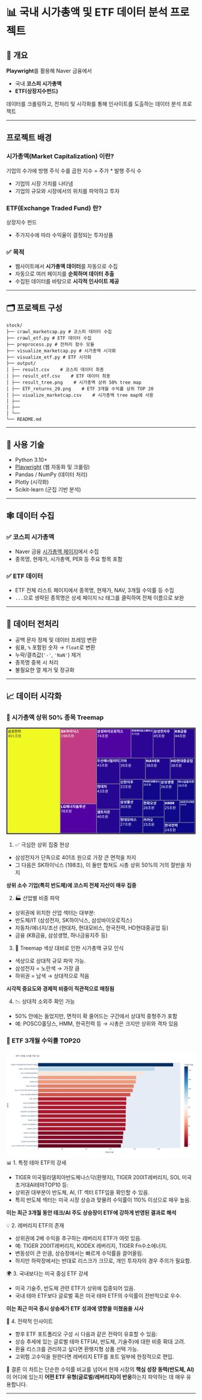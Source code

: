 # 📊 국내 시가총액 및 ETF 데이터 분석 프로젝트

## 🧾 개요
**Playwright**를 활용해 Naver 금융에서  
- 국내 **코스피 시가총액**
- **ETF(상장지수펀드)**
  
데이터를 크롤링하고, 전처리 및 시각화를 통해 인사이트를 도출하는 데이터 분석 프로젝트


---

## 프로젝트 배경

### 시가총액(Market Capitalization) 이란?
기업의 수가에 방행 주식 수를 곱한 지수 = 주가 * 발행 주식 수
 - 기업의 시장 가치를 나타냄
 - 기업의 규모와 시장에서의 위치를 파악하고 투자

### ETF(Exchange Traded Fund) 란?
상장지수 펀드
- 주가지수에 따라 수익율이 결정되는 투자상품

### ✅ 목적
- 웹사이트에서 **시가총액 데이터**를 자동으로 수집
- 자동으로 여러 페이지를 **순회하며 데이터 추출**
- 수집된 데이터를 바탕으로 **시각적 인사이트 제공**


---

## 🗂️ 프로젝트 구성

```
stock/
├── crawl_marketcap.py # 코스피 데이터 수집
├── crawl_etf.py # ETF 데이터 수집
├── preprocess.py # 전처리 함수 모듈
├── visualize_marketcap.py # 시가총액 시각화
├── visualize_etf.py # ETF 시각화
├── output/
│ ├── result.csv    # 코스피 데이터 최종
│ ├── result_etf.csv    # ETF 데이터 최종
│ ├── result_tree.png    # 시가총액 상위 50% tree map
│ ├── ETF_returns_20.png    # ETF 3개월 수익률 상위 TOP 20
│ ├── viualize_marketcap.csv    # 시가총액 tree map에 사용
│ ├──
│ ├── 
│ └── 
└── README.md
```

---

## 🔧 사용 기술

- Python 3.10+
- [Playwright](https://playwright.dev/python/) (웹 자동화 및 크롤링)
- Pandas / NumPy (데이터 처리)
- Plotly (시각화)
- Scikit-learn (군집 기반 분석)


---

## 🕸️ 데이터 수집

### ✅ 코스피 시가총액  
- Naver 금융 [시가총액 페이지](https://finance.naver.com/sise/sise_market_sum.naver)에서 수집  
- 종목명, 현재가, 시가총액, PER 등 주요 항목 포함

### ✅ ETF 데이터  
- ETF 전체 리스트 페이지에서 종목명, 현재가, NAV, 3개월 수익률 등 수집  
- `...`으로 생략된 종목명은 상세 페이지 `h2` 태그를 클릭하여 전체 이름으로 보완


---

## 🧼 데이터 전처리
- 공백 문자 정제 및 데이터 프레임 변환
- 쉼표, `%` 포함된 숫자 → `float`로 변환
- 누락/결측값(`'-'`, `'NaN'`) 제거
- 종목명 중복 시 처리
- 불필요한 열 제거 및 정규화


---

## 📈 데이터 시각화

### 📌 시가총액 상위 50% 종목 Treemap
![시가총액 상위 50%](output/result_tree.png)
1. ✅ 극심한 상위 집중 현상
  - 삼성전자가 단독으로 401조 원으로 가장 큰 면적을 차지
  - 그 다음은 SK하이닉스 (198조), 이 둘만 합쳐도 시총 상위 50%의 거의 절반을 차지

  **상위 소수 기업(특히 반도체)에 코스피 전체 자산이 매우 집중**


2. 🏭 산업별 비중 파악
  - 상위권에 위치한 산업 섹터는 대부분:
  - 반도체/IT (삼성전자, SK하이닉스, 삼성바이오로직스)
  - 자동차/에너지/조선 (현대차, 현대모비스, 한국전력, HD현대중공업 등)
  - 금융 (KB금융, 삼성생명, 하나금융지주 등)


3. 🌈 Treemap 색상 대비로 인한 시가총액 규모 인식
  - 색상으로 상대적 규모 파악 가능.
  - 삼성전자 = 노란색 → 가장 큼
  - 하위권 = 남색 → 상대적으로 적음

  **시각적 중요도와 경제적 비중이 직관적으로 매칭됨**


  4. 📉 상대적 소외주 확인 가능
  - 50% 안에는 들었지만, 면적이 확 줄어드는 구간에서 상대적 중형주가 포함
  - 예: POSCO홀딩스, HMM, 한국전력 등 → 시총은 크지만 상위와 격차 있음


### 📌 ETF 3개월 수익률 TOP20
![ETF TOP20](output/ETF_returns_20.png)
📊 1. 특정 테마 ETF의 강세
  - TIGER 미국필라델피아반도체나스닥(환헷지), TIGER 200IT레버리지, SOL 미국초거대AI테마TOP10 등:
  - 상위권 대부분이 반도체, AI, IT 섹터 ETF임을 확인할 수 있음.
  - 특히 반도체 섹터는 미국 시장 상승과 맞물려 수익률이 110% 이상으로 매우 높음.

  **이는 최근 3개월 동안 테크/AI 주도 상승장이 ETF에 강하게 반영된 결과로 해석**


💡 2. 레버리지 ETF의 존재
  - 상위권에 2배 수익을 추구하는 레버리지 ETF가 여럿 있음.
  - 예: TIGER 200IT레버리지, KODEX 레버리지, TIGER Fn수소에너지.
  - 변동성이 큰 만큼, 상승장에서는 빠르게 수익률을 끌어올림.
  - 하지만 하락장에서는 반대로 리스크가 크므로, 개인 투자자의 경우 주의가 필요함.


🌍 3. 국내보다는 미국 중심 ETF 강세
  - 미국 기술주, 반도체 관련 ETF가 상위에 집중되어 있음.
  - 국내 테마 ETF보다 글로벌 혹은 미국 테마 ETF의 수익률이 전반적으로 우수.

  **이는 최근 미국 증시 상승세가 ETF 성과에 영향을 미쳤음을 시사**


🧠 4. 전략적 인사이트
  - 향후 ETF 포트폴리오 구성 시 다음과 같은 전략이 유효할 수 있음:
  - 상승 추세에 있는 글로벌 테마 ETF(AI, 반도체, 기술주)에 대한 비중 확대 고려.
  - 환율 리스크를 관리하고 싶다면 환헷지형 상품 선택 가능.
  - 고위험 고수익을 원한다면 레버리지 ETF를 포트 일부에 한정적으로 편입.

📌 결론
이 차트는 단순한 수익률 비교를 넘어서 
현재 시장의 **핵심 성장 동력(반도체, AI)** 이 어디에 있는지
**어떤 ETF 유형(글로벌/레버리지)이 반응**하는지
파악하는 데 매우 유용합니다.



---
